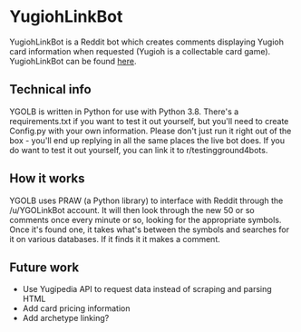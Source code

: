 # YugiohLinkBot
YugiohLinkBot is a Reddit bot which creates comments displaying Yugioh card information when requested (Yugioh is a collectable card game). YugiohLinkBot can be found [here](https://www.reddit.com/user/YGOLinkBot).

## Technical info
YGOLB is written in Python for use with Python 3.8. There's a requirements.txt if you want to test it out yourself, but you'll need to create Config.py with your own information. Please don't just run it right out of the box - you'll end up replying in all the same places the live bot does. If you do want to test it out yourself, you can link it to r/testingground4bots.

## How it works
YGOLB uses PRAW (a Python library) to interface with Reddit through the /u/YGOLinkBot account. It will then look through the new 50 or so comments once every minute or so, looking for the appropriate symbols. Once it's found one, it takes what's between the symbols and searches for it on various databases. If it finds it it makes a comment.

## Future work
- Use Yugipedia API to request data instead of scraping and parsing HTML
- Add card pricing information
- Add archetype linking?
